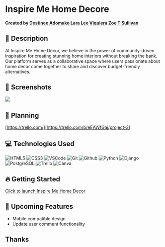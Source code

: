 # Inspire Me Home Decore

**Created by [Destinee Adomako](https://www.linkedin.com/in/destineeadomako/) [Lara Lee Viquiera](https://www.linkedin.com/in/laraviquiera/) [Zoe T Sullivan](https://www.linkedin.com/in/zoetsullivan/)**

## 📝 Description
At Inspire Me Home Decor, we believe in the power of community-driven inspiration for creating stunning home interiors without breaking the bank. Our platform serves as a collaborative space where users passionate about home decor come together to share and discover budget-friendly alternatives.
## :camera_flash: Screenshots

<img src="https://i.imgur.com/dkiLbXP.png">
<img src="">

## 🤔 Planning

[https://trello.com/](https://trello.com/b/eEAWfGaj/project-3)

## 💻 Technologies Used
![HTML5](https://img.shields.io/badge/-HTML5-05122A?style=flat&logo=html5)
![CSS3](https://img.shields.io/badge/-CSS-05122A?style=flat&logo=css3)
![VSCode](https://img.shields.io/badge/-VS_Code-05122A?style=flat&logo=visualstudio)
![Git](https://img.shields.io/badge/-Git-05122A?style=flat&logo=git)
![Github](https://img.shields.io/badge/-GitHub-05122A?style=flat&logo=github)
![Python](https://img.shields.io/badge/-Python-05122A?style=flat&logo=python)
![Django](https://img.shields.io/badge/-Django-05122A?style=flat&logo=django)
![PostgreSQL](https://img.shields.io/badge/-PostgreSQL-05122A?style=flat&logo=postgresql)
![Trello](https://img.shields.io/badge/-Trello-05122A?style=flat&logo=trello)
![Canva](https://img.shields.io/badge/-Canva-05122A?style=flat&logo=canva)

## :fire: Getting Started

[Click to launch Inspire Me Home Decor](https://inspiremehomedecor-4f31de9a6a6e.herokuapp.com/)

## :satellite: Upcoming Features
 - Mobile compatible design
 - Update user comment functionality



## Thanks
